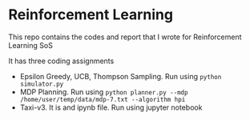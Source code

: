 # Reinforcement Learning

This repo contains the codes and report that I wrote for Reinforcement Learning SoS

It has three coding assignments

- Epsilon Greedy, UCB, Thompson Sampling. Run using `python simulator.py`
- MDP Planning. Run using `python planner.py --mdp /home/user/temp/data/mdp-7.txt --algorithm hpi`
- Taxi-v3. It is and ipynb file. Run using jupyter notebook
